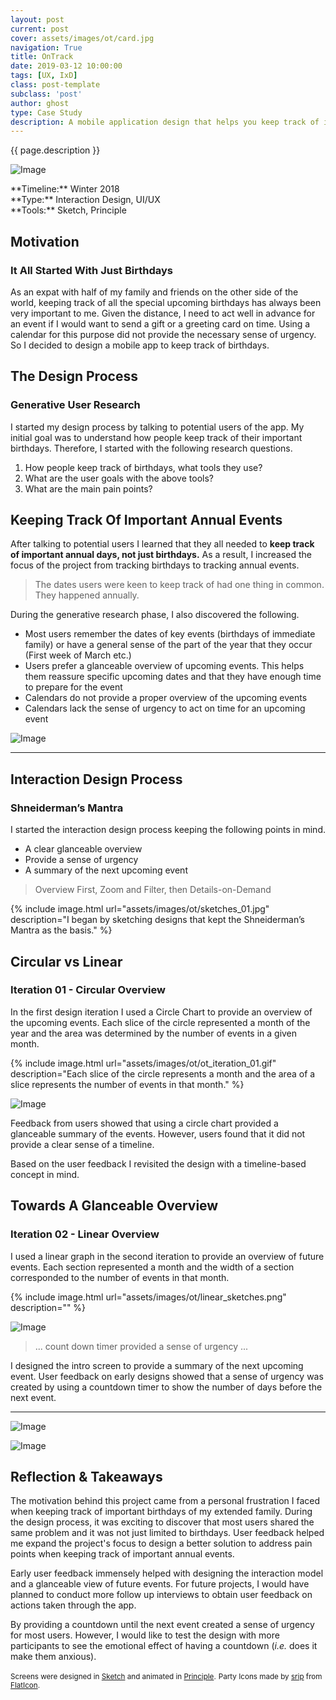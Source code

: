 ```yaml
---
layout: post
current: post
cover: assets/images/ot/card.jpg
navigation: True
title: OnTrack
date: 2019-03-12 10:00:00
tags: [UX, IxD]
class: post-template
subclass: 'post'
author: ghost
type: Case Study
description: A mobile application design that helps you keep track of important annual events such as anniversaries and birthdays.
---
```

{{ page.description }}

![Image](assets/images/ot/cover.jpg#full)

<span class="project-intro">
**Timeline:** Winter 2018<br />
**Type:** Interaction Design, UI/UX<br />
**Tools:** Sketch, Principle<br />
</span>

## Motivation
### It All Started With Just Birthdays
As an expat with half of my family and friends on the other side of the world, keeping track of all the special upcoming birthdays has always been very important to me. Given the distance, I need to act well in advance for an event if I would want to send a gift or a greeting card on time. Using a calendar for this purpose did not provide the necessary sense of urgency. So I decided to design a mobile app to keep track of birthdays.

## The Design Process
### Generative User Research
I started my design process by talking to potential users of the app. My initial goal was to understand how people keep track of their important birthdays. Therefore, I started with the following research questions.

1. How people keep track of birthdays, what tools they use?
2. What are the user goals with the above tools?
3. What are the main pain points?

## Keeping Track Of Important Annual Events
After talking to potential users I learned that they all needed to **keep track of important annual days, not just birthdays.** As a result, I increased the focus of the project from tracking birthdays to tracking annual events.

> The dates users were keen to keep track of had one thing in common. They happened annually.

During the generative research phase, I also discovered the following.

- Most users remember the dates of key events (birthdays of immediate family) or have a general sense of the part of the year that they occur (First week of March etc.)
- Users prefer a glanceable overview of upcoming events. This helps them reassure specific upcoming dates and that they have enough time to prepare for the event
- Calendars do not provide a proper overview of the upcoming events
- Calendars lack the sense of urgency to act on time for an upcoming event

![Image](assets/images/ot/user_personas.jpg)

---
## Interaction Design Process
### Shneiderman’s Mantra
I started the interaction design process keeping the following points in mind.
- A clear glanceable overview
- Provide a sense of urgency
- A summary of the next upcoming event

> Overview First, Zoom and Filter, then Details-on-Demand

{% include image.html url="assets/images/ot/sketches_01.jpg" description="I began by sketching designs that kept the Shneiderman’s Mantra as the basis." %}

## Circular vs Linear
### Iteration 01 - Circular Overview
In the first design iteration I used a Circle Chart to provide an overview of the upcoming events. Each slice of the circle represented a month of the year and the area was determined by the number of events in a given month.

{% include image.html url="assets/images/ot/ot_iteration_01.gif" description="Each slice of the circle represents a month and the area of a slice represents the number of events in that month." %}

![Image](assets/images/ot/circle_chart_view.png)

Feedback from users showed that using a circle chart provided a glanceable summary of the events. However, users found that it did not provide a clear sense of a timeline.

Based on the user feedback I revisited the design with a timeline-based concept in mind.

## Towards A Glanceable Overview
### Iteration 02 - Linear Overview
I used a linear graph in the second iteration to provide an overview of future events. Each section represented a month and the width of a section corresponded to the number of events in that month.

{% include image.html url="assets/images/ot/linear_sketches.png" description="" %}

![Image](assets/images/ot/timeline_view.png)

> ... count down timer provided a sense of urgency ...

I designed the intro screen to provide a summary of the next upcoming event. User feedback on early designs showed that a sense of urgency was created by using a countdown timer to show the number of days before the next event.

---

![Image](assets/images/ot/app_isometric.jpg#full)

![Image](assets/images/ot/ot_iteration_02.gif)

## Reflection & Takeaways
The motivation behind this project came from a personal frustration I faced when keeping track of important birthdays of my extended family. During the design process, it was exciting to discover that most users shared the same problem and it was not just limited to birthdays. User feedback helped me expand the project's focus to design a better solution to address pain points when keeping track of important annual events.

Early user feedback immensely helped with designing the interaction model and a glanceable view of future events. For future projects, I would have planned to conduct more follow up interviews to obtain user feedback on actions taken through the app.

By providing a countdown until the next event created a sense of urgency for most users. However, I would like to test the design with more participants to see the emotional effect of having a countdown (_i.e._ does it make them anxious).

<small>Screens were designed in [Sketch](https://sketchapp.com/) and animated in [Principle](https://principleformac.com).</small>
<small>Party Icons made by [srip](https://www.flaticon.com/authors/srip) from [FlatIcon](https://www.flaticon.com/).</small>
